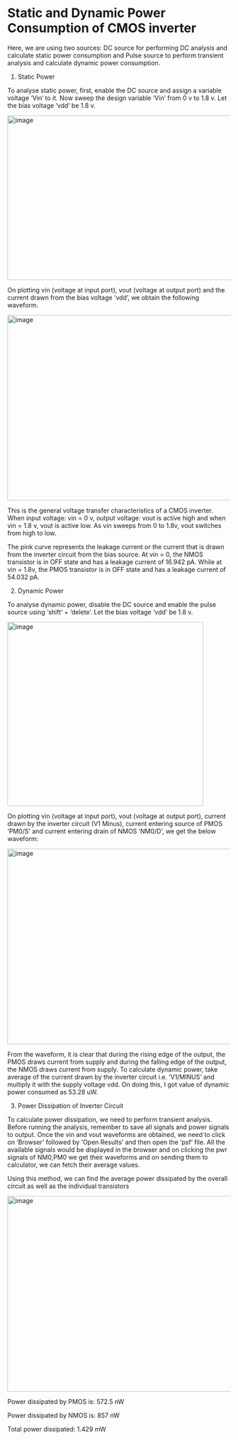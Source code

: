 # Static and Dynamic Power Consumption of CMOS inverter

Here, we are using two sources: DC source for performing DC analysis and calculate static power consumption and Pulse source to perform transient analysis and calculate dynamic power consumption. 

1) Static Power

To analyse static power, first, enable the DC source and assign a variable voltage ‘Vin’ to it. Now sweep the design variable ‘Vin’ from 0 v to 1.8 v. Let the bias voltage ‘vdd’ be 1.8 v. 

<img width="518" height="371" alt="image" src="https://github.com/user-attachments/assets/c19e3b19-1c26-45a9-9b0c-91c80821016b" />

On plotting vin (voltage at input port), vout (voltage at output port) and the current drawn from the bias voltage ’vdd’, we obtain the following waveform.

 <img width="940" height="418" alt="image" src="https://github.com/user-attachments/assets/99bd40bb-f1a4-49c8-995f-523e5578fed2" />

This is the general voltage transfer characteristics of a CMOS inverter. When input voltage: vin = 0 v, output voltage: vout is active high and when vin = 1.8 v, vout is active low. As vin sweeps from 0 to 1.8v, vout switches from high to low. 

The pink curve represents the leakage current or the current that is drawn from the inverter circuit from the bias source. At vin = 0, the NMOS transistor is in OFF state and has a leakage current of 16.942 pA. While at vin = 1.8v, the PMOS transistor is in OFF state and has a leakage current of 54.032 pA.

2) Dynamic Power

To analyse dynamic power, disable the DC source and enable the pulse source using ‘shift’ + ‘delete’. Let the bias voltage ‘vdd’ be 1.8 v. 

<img width="442" height="415" alt="image" src="https://github.com/user-attachments/assets/8410bd54-8ecc-4fd3-a9d0-ebef5cdd0da3" />

On plotting vin (voltage at input port), vout (voltage at output port), current drawn by the inverter circuit (V1 Minus), current entering  source of PMOS ‘PM0/S’ and current entering drain of NMOS ‘NM0/D’, we get the below waveform:

 <img width="940" height="441" alt="image" src="https://github.com/user-attachments/assets/59acd03c-2233-46c0-8de6-e4a26a002ab8" />

From the waveform, it is clear that during the rising edge of the output, the PMOS draws current from supply and during the falling edge of the output, the NMOS draws current from supply. To calculate dynamic power, take average of the current drawn by the inverter circuit i.e. ‘V1/MINUS’ and multiply it with the supply voltage vdd. On doing this, I got value of dynamic power consumed as 53.28 uW.

3) Power Dissipation of Inverter Circuit
   
To calculate power dissipation, we need to perform transient analysis. Before running the analysis, remember to save all signals and power signals to output. Once the vin and vout waveforms are obtained, we need to click on ‘Browser’ followed by ‘Open Results’ and then open the ‘psf’ file. All the available signals would be displayed in the browser and on clicking the pwr signals of NM0,PM0 we get their waveforms and on sending them to calculator, we can fetch their average values. 

Using this method, we can find the average power dissipated by the overall circuit as well as the individual transistors

 <img width="940" height="441" alt="image" src="https://github.com/user-attachments/assets/0a67ba86-159a-4de4-b394-613d712ff60a" />

Power dissipated by PMOS is: 572.5 nW

Power dissipated by NMOS is: 857 nW

Total power dissipated: 1.429 mW
